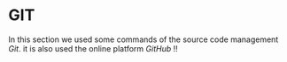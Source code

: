 # GIT
In this section we used some commands of the source code management *Git*. it is also used the online platform *GitHub* !!

